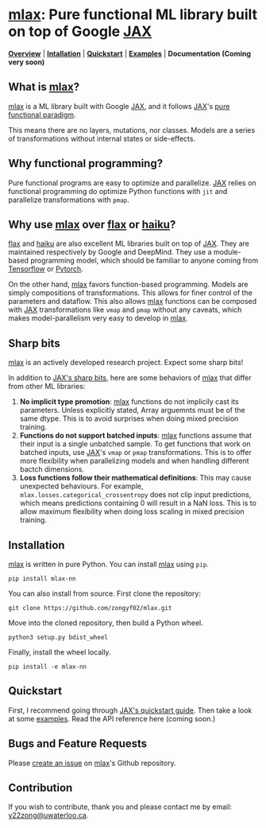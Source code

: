 # [mlax]: Pure functional ML library built on top of Google [JAX]

[**Overview**](#overview)
| [**Intallation**](#installation)
| [**Quickstart**](#quickstart)
| [**Examples**](https://github.com/zongyf02/mlax/tree/main/examples)
| **Documentation (Coming very soon)**

## What is [mlax]?<a id="overview"></a>
[mlax] is a ML library built with Google [JAX], and it follows [JAX]'s
[pure functional paradigm](https://jax.readthedocs.io/en/latest/notebooks/Common_Gotchas_in_JAX.html#pure-functions).

This means there are no layers, mutations, nor classes. Models are a series of
transformations without internal states or side-effects.

## Why functional programming?
Pure functional programs are easy to optimize and parallelize. [JAX] relies on
functional programming do optimize Python functions with `jit` and parallelize
transformations with `pmap`.

## Why use [mlax] over [flax] or [haiku]?
[flax] and [haiku] are also excellent ML libraries built on top of [JAX]. They
are maintained respectively by Google and DeepMind. They use a module-based
programming model, which should be familiar to anyone coming from [Tensorflow] 
or [Pytorch].

On the other hand, [mlax] favors function-based programming. Models are simply
compositions of transformations. This allows for finer control of the parameters
and dataflow. This also allows [mlax] functions can be composed with [JAX]
transformations like `vmap` and `pmap` without any caveats, which makes
model-parallelism very easy to develop in [mlax].

## Sharp bits<a id="sharp-bits"></a>
[mlax] is an actively developed research project. Expect some sharp bits!

In addition to [JAX's sharp bits](https://jax.readthedocs.io/en/latest/notebooks/Common_Gotchas_in_JAX.html),
here are some behaviors of [mlax] that differ from other ML libraries:
1.  **No implicit type promotion**: [mlax] functions do not implicily cast its
parameters. Unless explicitly stated, Array arguemnts must be of the same dtype.
This is to avoid surprises when doing mixed precision training.
2. **Functions do not support batched inputs**: [mlax] functions assume that
their input is a single unbatched sample. To get functions that work on batched
inputs, use [JAX]'s `vmap` or `pmap` transformations. This is to offer more
flexibility when parallelizing models and when handling different bactch
dimensions.
3. **Loss functions follow their mathematical definitions**: This may cause
unexpected behaviours. For example, `mlax.losses.categorical_crossentropy` does
not clip input predictions, which means predictions containing 0 will result in
a NaN loss. This is to allow maximum flexibility when doing loss scaling in
mixed precision training.

## Installation<a id="installation"></a>
[mlax] is written in pure Python. You can install [mlax] using `pip`.

```pip install mlax-nn```

You can also install from source. First clone the repository:

```git clone https://github.com/zongyf02/mlax.git```

Move into the cloned repository, then build a Python wheel.

```python3 setup.py bdist_wheel```

Finally, install the wheel locally.

```pip install -e mlax-nn```

## Quickstart<a id="quickstart"></a>
First, I recommend going through [JAX's quickstart guide](https://jax.readthedocs.io/en/latest/notebooks/quickstart.html).
Then take a look at some [examples](https://github.com/zongyf02/mlax/tree/main/examples).
Read the API reference here (coming soon.)

## Bugs and Feature Requests
Please [create an issue](https://github.com/zongyf02/mlax/issues) on [mlax]'s
Github repository.

## Contribution
If you wish to contribute, thank you and please contact me by email:
y22zong@uwaterloo.ca.

[mlax]: https://github.com/zongyf02/mlax
[JAX]: https://github.com/google/jax
[flax]: https://github.com/google/flax
[haiku]: https://github.com/deepmind/dm-haiku
[Tensorflow]: https://www.tensorflow.org/
[Pytorch]: https://pytorch.org/

